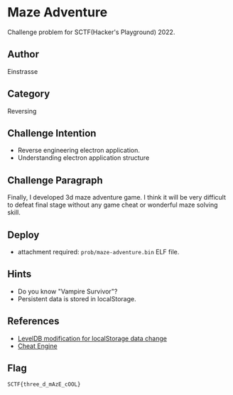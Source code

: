 # Maze Adventure
Challenge problem for SCTF(Hacker's Playground) 2022.

## Author
Einstrasse

## Category
Reversing

## Challenge Intention
- Reverse engineering electron application.
- Understanding electron application structure

## Challenge Paragraph
Finally, I developed 3d maze adventure game. I think it will be very difficult to defeat final stage without any game cheat or wonderful maze solving skill.

## Deploy
- attachment required: `prob/maze-adventure.bin` ELF file.

## Hints
- Do you know "Vampire Survivor"?
- Persistent data is stored in localStorage.

## References
- [LevelDB modification for localStorage data change](https://www.mejoress.com/en/vampire-survivors-cheats/)
- [Cheat Engine](https://www.youtube.com/watch?v=azfGKFaNfYg)


## Flag
`SCTF{three_d_mAzE_cOOL}`

